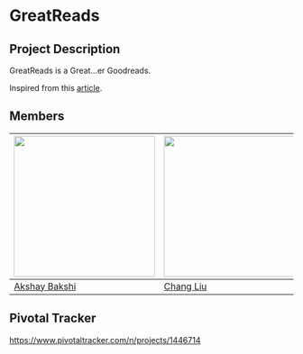 # GreatReads

## Project Description 
GreatReads is a Great...er Goodreads. 

Inspired from this [article](https://medium.com/life-learning/amazon-kindle-the-sleeping-social-network-96ea85eb1df4).

## Members
| <img src="http://i.imgur.com/84GnTK5.jpg" width="250"> | <img src="http://i.imgur.com/9c8CnbV.jpg" width="250"> | <img src="http://i.imgur.com/9hydEGk.jpg" width="250"> | <img src="http://i.imgur.com/jX9FErp.jpg" width="250"> |
| -------------------------------------------- | ------------------------------------------------ | ---------------------------------------- | ----------------------------------------------- |
| [Akshay Bakshi](https://github.com/agentakki)     | [Chang Liu](https://github.com/shampliu) | [Lowell Bander](https://github.com/lowellbander)   | [Aman Agarwal](https://github.com/goom11)   |


## Pivotal Tracker
https://www.pivotaltracker.com/n/projects/1446714

